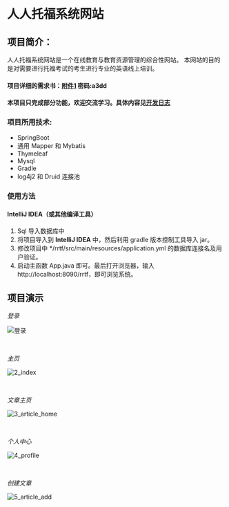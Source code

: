 # 人人托福系统网站

## 项目简介：

人人托福系统网站是一个在线教育与教育资源管理的综合性网站。
本网站的目的是对需要进行托福考试的考生进行专业的英语线上培训。



#### **项目详细的需求书**：[附件1](https://www.lanzous.com/b00z6ye1g) 密码:a3dd
#### **本项目只完成部分功能，欢迎交流学习。具体内容见[开发日志](./开发日志.md)**

### 项目所用技术:

- SpringBoot
- 通用 Mapper 和 Mybatis
- Thymeleaf
- Mysql
- Gradle
- log4j2 和 Druid 连接池



###  使用方法

#### IntelliJ IDEA（或其他编译工具）

1. Sql 导入数据库中
2. 将项目导入到 **IntelliJ IDEA** 中，然后利用 gradle 版本控制工具导入 jar。
3. 修改项目中 */rrtf/src/main/resources/application.yml 的数据库连接名及用户验证。
4. 启动主函数 App.java 即可。最后打开浏览器，输入 http://localhost:8090/rrtf，即可浏览系统。

## 项目演示

*登录*

![登录](https://img2018.cnblogs.com/blog/1545358/202001/1545358-20200127131130781-2063136784.png)

</br>

*主页*

![2_index](https://img2018.cnblogs.com/blog/1545358/202001/1545358-20200127131156568-9391865.png)


</br>


*文章主页*

![3_article_home](https://img2018.cnblogs.com/blog/1545358/202001/1545358-20200127131217144-925640488.png)


</br>


*个人中心*

![4_profile](https://img2018.cnblogs.com/blog/1545358/202001/1545358-20200127131240579-239814235.png)


</br>



*创建文章*

![5_article_add](https://img2018.cnblogs.com/blog/1545358/202001/1545358-20200127131304550-132435246.png)
